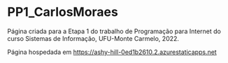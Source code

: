 # PP1_CarlosMoraes

Página criada para a Etapa 1 do trabalho de Programação para Internet do curso Sistemas de Informação, UFU-Monte Carmelo, 2022.

Página hospedada em https://ashy-hill-0ed1b2610.2.azurestaticapps.net